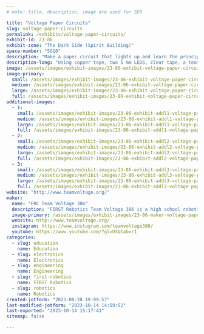 ```yaml
---
# note: title, description, image are used for SEO

title: "Voltage Paper Circuits"
slug: voltage-paper-circuits
permalink: /exhibits/voltage-paper-circuits/
exhibit-id: 23-86
exhibit-zone: "The Dark Side (Spirit Building)"
space-number: "SG10"
description: "Make a paper circuit that lights up and learn the principles behind how a circuit works."
description-long: "Using copper tape, two 5 mm LEDS, clear tape, a team Voltage mascot picture, and a 3V button battery, you will be able to make a paper circuit that teaches students about the basics of electricity flow throughout a circuit, from the source of power to the product. "
image: /assets/images/exhibit-images/23-86-exhibit-voltage-paper-circuits-img-6982-large.jpeg
image-primary: 
  small: /assets/images/exhibit-images/23-86-exhibit-voltage-paper-circuits-img-6982-small.jpeg
  medium: /assets/images/exhibit-images/23-86-exhibit-voltage-paper-circuits-img-6982-medium.jpeg
  large: /assets/images/exhibit-images/23-86-exhibit-voltage-paper-circuits-img-6982-large.jpeg
  full: /assets/images/exhibit-images/23-86-exhibit-voltage-paper-circuits-img-6982-full.jpeg
additional-images: 
  - 1:
    small: /assets/images/exhibit-images/23-86-exhibit-addl1-voltage-paper-circuits-img-1282-small.JPG
    medium: /assets/images/exhibit-images/23-86-exhibit-addl1-voltage-paper-circuits-img-1282-medium.JPG
    large: /assets/images/exhibit-images/23-86-exhibit-addl1-voltage-paper-circuits-img-1282-large.JPG
    full: /assets/images/exhibit-images/23-86-exhibit-addl1-voltage-paper-circuits-img-1282-full.JPG
  - 2:
    small: /assets/images/exhibit-images/23-86-exhibit-addl2-voltage-paper-circuits-img-9036-small.jpeg
    medium: /assets/images/exhibit-images/23-86-exhibit-addl2-voltage-paper-circuits-img-9036-medium.jpeg
    large: /assets/images/exhibit-images/23-86-exhibit-addl2-voltage-paper-circuits-img-9036-large.jpeg
    full: /assets/images/exhibit-images/23-86-exhibit-addl2-voltage-paper-circuits-img-9036-full.jpeg
  - 3:
    small: /assets/images/exhibit-images/23-86-exhibit-addl3-voltage-paper-circuits-img-0050-small.JPG
    medium: /assets/images/exhibit-images/23-86-exhibit-addl3-voltage-paper-circuits-img-0050-medium.JPG
    large: /assets/images/exhibit-images/23-86-exhibit-addl3-voltage-paper-circuits-img-0050-large.JPG
    full: /assets/images/exhibit-images/23-86-exhibit-addl3-voltage-paper-circuits-img-0050-full.JPG
website: "http://www.teamvoltage.org/"
maker: 
  name: "FRC Team Voltage 386"
  description: "FIRST Robotics Team Voltage 386 is a high school robotics team from Melbourne, FL. We build a robot to participate in regional and world competitions every year and also work to spread STEM principles through our community outreach events."
  image-primary: /assets/images/exhibit-images/23-86-maker-voltage-paper-circuits-voltage-logo-medium.png
  website: http://www.teamvoltage.org/
  instagram: https://www.instagram.com/teamvoltage386/
  youtube: https://www.youtube.com/?gl=US&tab=r1
categories: 
  - slug: education
    name: Education
  - slug: electronics
    name: Electronics
  - slug: engineering
    name: Engineering
  - slug: first-robotics
    name: FIRST Robotics
  - slug: robotics
    name: Robotics
created-jotform: "2023-08-28 19:09:57"
last-modified-jotform: "2023-10-14 14:59:52"
last-exported: "2023-10-14 15:17:41"
sitemap: false

---
```

